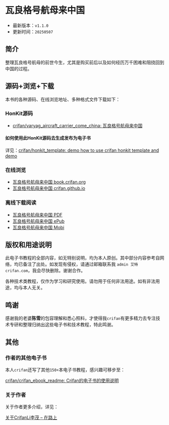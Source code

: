 # 瓦良格号航母来中国

* 最新版本：`v1.1.0`
* 更新时间：`20250507`

## 简介

整理瓦良格号航母的前世今生，尤其是购买前后以及如何经历万千困难和阻挠回到中国的过程。

## 源码+浏览+下载

本书的各种源码、在线浏览地址、多种格式文件下载如下：

### HonKit源码

* [crifan/varyag_aircraft_carrier_come_china: 瓦良格号航母来中国](https://github.com/crifan/varyag_aircraft_carrier_come_china)

#### 如何使用此HonKit源码去生成发布为电子书

详见：[crifan/honkit_template: demo how to use crifan honkit template and demo](https://github.com/crifan/honkit_template)

### 在线浏览

* [瓦良格号航母来中国 book.crifan.org](https://book.crifan.org/books/varyag_aircraft_carrier_come_china/website/)
* [瓦良格号航母来中国 crifan.github.io](https://crifan.github.io/varyag_aircraft_carrier_come_china/website/)

### 离线下载阅读

* [瓦良格号航母来中国 PDF](https://book.crifan.org/books/varyag_aircraft_carrier_come_china/pdf/varyag_aircraft_carrier_come_china.pdf)
* [瓦良格号航母来中国 ePub](https://book.crifan.org/books/varyag_aircraft_carrier_come_china/epub/varyag_aircraft_carrier_come_china.epub)
* [瓦良格号航母来中国 Mobi](https://book.crifan.org/books/varyag_aircraft_carrier_come_china/mobi/varyag_aircraft_carrier_come_china.mobi)

## 版权和用途说明

此电子书教程的全部内容，如无特别说明，均为本人原创。其中部分内容参考自网络，均已备注了出处。如发现有侵权，请通过邮箱联系我 `admin 艾特 crifan.com`，我会尽快删除。谢谢合作。

各种技术类教程，仅作为学习和研究使用。请勿用于任何非法用途。如有非法用途，均与本人无关。

## 鸣谢

感谢我的老婆**陈雪**的包容理解和悉心照料，才使得我`crifan`有更多精力去专注技术专研和整理归纳出这些电子书和技术教程，特此鸣谢。

## 其他

### 作者的其他电子书

本人`crifan`还写了其他`150+`本电子书教程，感兴趣可移步至：

[crifan/crifan_ebook_readme: Crifan的电子书的使用说明](https://github.com/crifan/crifan_ebook_readme)

### 关于作者

关于作者更多介绍，详见：

[关于CrifanLi李茂 – 在路上](https://www.crifan.org/about/)
